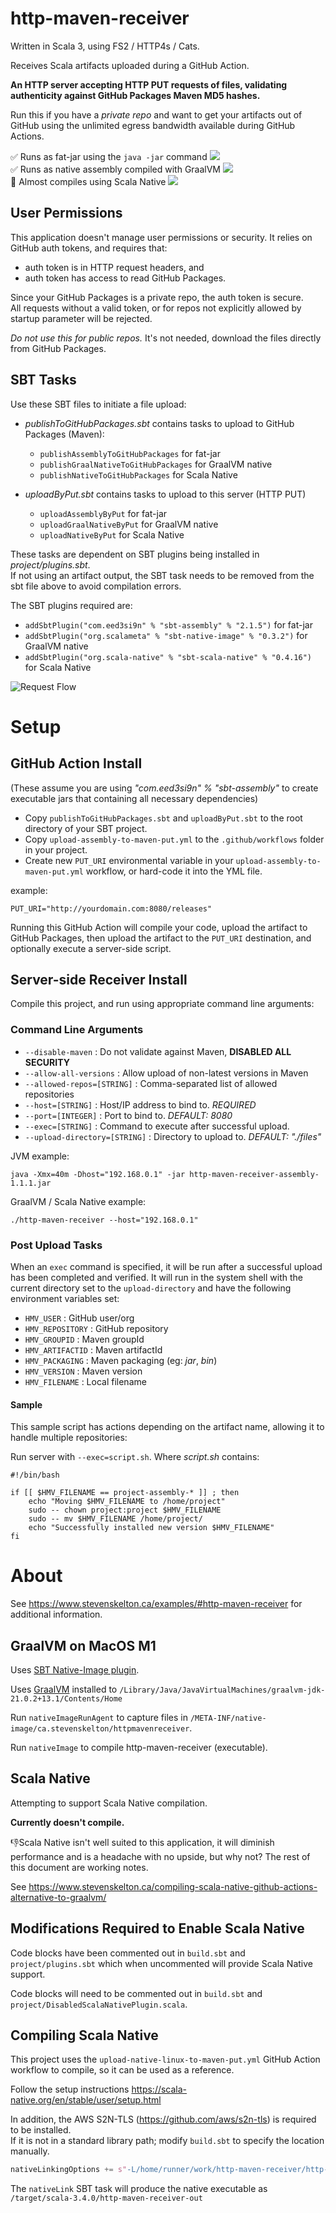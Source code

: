# http-maven-receiver

Written in Scala 3, using FS2 / HTTP4s / Cats.

Receives Scala artifacts uploaded during a GitHub Action.

**An HTTP server accepting HTTP PUT requests of files, validating authenticity against GitHub Packages Maven MD5
hashes.**

Run this if you have a *private repo* and want to get your artifacts out of GitHub using the unlimited egress bandwidth
available during GitHub Actions.

✅ Runs as fat-jar using the `java -jar` command ![](https://github.com/stevenrskelton/http-maven-receiver/actions/workflows/http-maven-receiver-assembly-jar.yml/badge.svg)  
✅ Runs as native assembly compiled with GraalVM ![](https://github.com/stevenrskelton/http-maven-receiver/actions/workflows/http-maven-receiver-graal-native.yml/badge.svg)  
🚫 Almost compiles using Scala Native ![](https://github.com/stevenrskelton/http-maven-receiver/actions/workflows/http-maven-receiver-scala-native.yml/badge.svg)  

## User Permissions

This application doesn't manage user permissions or security. It relies on GitHub auth tokens, and requires that:

- auth token is in HTTP request headers, and
- auth token has access to read GitHub Packages.

Since your GitHub Packages is a private repo, the auth token is secure.  
All requests without a valid token, or for repos not explicitly allowed by startup parameter will be rejected.

*Do not use this for public repos.* It's not needed, download the files directly from GitHub Packages.

## SBT Tasks

Use these SBT files to initiate a file upload:

- *publishToGitHubPackages.sbt* contains tasks to upload to GitHub Packages (Maven):
  - `publishAssemblyToGitHubPackages` for fat-jar
  - `publishGraalNativeToGitHubPackages` for GraalVM native
  - `publishNativeToGitHubPackages` for Scala Native

- *uploadByPut.sbt* contains tasks to upload to this server (HTTP PUT)
  - `uploadAssemblyByPut` for fat-jar
  - `uploadGraalNativeByPut` for GraalVM native
  - `uploadNativeByPut` for Scala Native

These tasks are dependent on SBT plugins being installed in *project/plugins.sbt*.  
If not using an artifact output, the SBT task needs to be removed from the sbt file above to avoid compilation errors.  

The SBT plugins required are:
- `addSbtPlugin("com.eed3si9n" % "sbt-assembly" % "2.1.5")` for fat-jar
- `addSbtPlugin("org.scalameta" % "sbt-native-image" % "0.3.2")` for GraalVM native
- `addSbtPlugin("org.scala-native" % "sbt-scala-native" % "0.4.16")` for Scala Native

![Request Flow](./requests.drawio.svg)

# Setup

## GitHub Action Install

(These assume you are using _"com.eed3si9n" % "sbt-assembly"_ to create executable jars that containing all necessary
dependencies)

- Copy `publishToGitHubPackages.sbt` and `uploadByPut.sbt` to the root directory of your SBT project.
- Copy `upload-assembly-to-maven-put.yml` to the `.github/workflows` folder in your project.
- Create new `PUT_URI` environmental variable in your `upload-assembly-to-maven-put.yml` workflow, or hard-code it into
  the YML file.

example:
```shell
PUT_URI="http://yourdomain.com:8080/releases"
```

Running this GitHub Action will compile your code, upload the artifact to GitHub Packages, then upload the artifact to
the `PUT_URI` destination, and optionally execute a server-side script.

## Server-side Receiver Install

Compile this project, and run using appropriate command line arguments:

### Command Line Arguments

- `--disable-maven` : Do not validate against Maven, **DISABLED ALL SECURITY**
- `--allow-all-versions` : Allow upload of non-latest versions in Maven
- `--allowed-repos=[STRING]` : Comma-separated list of allowed repositories
- `--host=[STRING]` : Host/IP address to bind to.  _REQUIRED_
- `--port=[INTEGER]` : Port to bind to. _DEFAULT: 8080_
- `--exec=[STRING]` : Command to execute after successful upload.
- `--upload-directory=[STRING]` : Directory to upload to. _DEFAULT: "./files"_

JVM example:

```shell
java -Xmx=40m -Dhost="192.168.0.1" -jar http-maven-receiver-assembly-1.1.1.jar
```

GraalVM / Scala Native example:

```shell
./http-maven-receiver --host="192.168.0.1"
```

### Post Upload Tasks

When an `exec` command is specified, it will be run after a successful upload has been completed and verified.
It will run in the system shell with the current directory set to the `upload-directory` and have the following
environment variables set:

- `HMV_USER` : GitHub user/org
- `HMV_REPOSITORY` : GitHub repository
- `HMV_GROUPID` :  Maven groupId
- `HMV_ARTIFACTID` :  Maven artifactId
- `HMV_PACKAGING` :  Maven packaging (eg: _jar_, _bin_)
- `HMV_VERSION` :  Maven version
- `HMV_FILENAME` :  Local filename

#### Sample

This sample script has actions depending on the artifact name, allowing it to handle multiple repositories:

Run server with `--exec=script.sh`. Where *script.sh* contains:

```shell
#!/bin/bash

if [[ $HMV_FILENAME == project-assembly-* ]] ; then
    echo "Moving $HMV_FILENAME to /home/project"
    sudo -- chown project:project $HMV_FILENAME
    sudo -- mv $HMV_FILENAME /home/project/
    echo "Successfully installed new version $HMV_FILENAME"
fi
```

# About

See https://www.stevenskelton.ca/examples/#http-maven-receiver for additional information.

## GraalVM on MacOS M1

Uses [SBT Native-Image plugin](https://github.com/scalameta/sbt-native-image).  

Uses [GraalVM](https://www.graalvm.org/downloads/) installed to `/Library/Java/JavaVirtualMachines/graalvm-jdk-21.0.2+13.1/Contents/Home`  

Run `nativeImageRunAgent` to capture files in `/META-INF/native-image/ca.stevenskelton/httpmavenreceiver`.  

Run `nativeImage` to compile http-maven-receiver (executable).  

## Scala Native

Attempting to support Scala Native compilation.  

**Currently doesn't compile.**

👎Scala Native isn't well suited to this application, it will diminish performance and is a headache with no upside,
but why not? The rest of this document are working notes.  

See https://www.stevenskelton.ca/compiling-scala-native-github-actions-alternative-to-graalvm/  

## Modifications Required to Enable Scala Native

Code blocks have been commented out in `build.sbt` and `project/plugins.sbt` which when uncommented will provide Scala
Native support.  

Code blocks will need to be commented out in `build.sbt` and `project/DisabledScalaNativePlugin.scala`.  

## Compiling Scala Native

This project uses the `upload-native-linux-to-maven-put.yml` GitHub Action workflow to compile, so it can be used as a
reference.  

Follow the setup instructions https://scala-native.org/en/stable/user/setup.html  

In addition, the AWS S2N-TLS (https://github.com/aws/s2n-tls) is required to be installed.  
If it is not in a standard library path; modify `build.sbt` to specify the location manually.  

```scala
nativeLinkingOptions += s"-L/home/runner/work/http-maven-receiver/http-maven-receiver/s2n-tls/s2n-tls-install/lib"
```

The `nativeLink` SBT task will produce the native executable as `/target/scala-3.4.0/http-maven-receiver-out`
